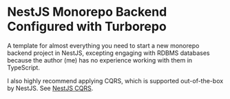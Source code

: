 # NestJS Monorepo Backend Configured with Turborepo

A template for almost everything you need to start a new monorepo backend project in NestJS, excepting engaging with RDBMS databases because the author (me) has no experience working with them in TypeScript.

I also highly recommend applying CQRS, which is supported out-of-the-box by NestJS. See [NestJS CQRS](https://docs.nestjs.com/recipes/cqrs).
